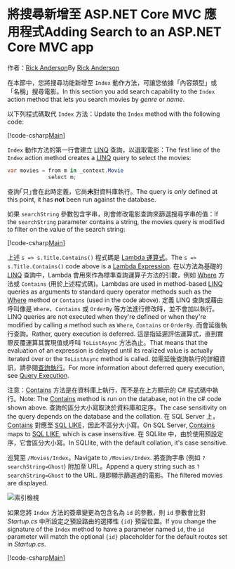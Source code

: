 # <a name="adding-search-to-an-aspnet-core-mvc-app"></a><span data-ttu-id="92e7c-101">將搜尋新增至 ASP.NET Core MVC 應用程式</span><span class="sxs-lookup"><span data-stu-id="92e7c-101">Adding Search to an ASP.NET Core MVC app</span></span>

<span data-ttu-id="92e7c-102">作者：[Rick Anderson](https://twitter.com/RickAndMSFT)</span><span class="sxs-lookup"><span data-stu-id="92e7c-102">By [Rick Anderson](https://twitter.com/RickAndMSFT)</span></span>

<span data-ttu-id="92e7c-103">在本節中，您將搜尋功能新增至 `Index` 動作方法，可讓您依據「內容類型」或「名稱」搜尋電影。</span><span class="sxs-lookup"><span data-stu-id="92e7c-103">In this section you add search capability to the `Index` action method that lets you search movies by *genre* or *name*.</span></span>

<span data-ttu-id="92e7c-104">以下列程式碼取代 `Index` 方法：</span><span class="sxs-lookup"><span data-stu-id="92e7c-104">Update the `Index` method with the following code:</span></span>
<!--
[!code-html[Main](../../tutorials/first-mvc-app/start-mvc/sample/MvcMovie/Views/Shared/_Layout.cshtml?highlight=7,31)]
-->

[!code-csharp[Main](../../tutorials/first-mvc-app/start-mvc/sample/MvcMovie/Controllers/MoviesController.cs?name=snippet_1stSearch)]

<span data-ttu-id="92e7c-105">`Index` 動作方法的第一行會建立 [LINQ](https://docs.microsoft.com/dotnet/standard/using-linq) 查詢，以選取電影：</span><span class="sxs-lookup"><span data-stu-id="92e7c-105">The first line of the `Index` action method creates a [LINQ](https://docs.microsoft.com/dotnet/standard/using-linq) query to select the movies:</span></span>

```csharp
var movies = from m in _context.Movie
             select m;
```

<span data-ttu-id="92e7c-106">查詢｢只｣會在此時定義，它尚**未**對資料庫執行。</span><span class="sxs-lookup"><span data-stu-id="92e7c-106">The query is *only* defined at this point, it has **not** been run against the database.</span></span>

<span data-ttu-id="92e7c-107">如果 `searchString` 參數包含字串，則會修改電影查詢來篩選搜尋字串的值：</span><span class="sxs-lookup"><span data-stu-id="92e7c-107">If the `searchString` parameter contains a string, the movies query is modified to filter on the value of the search string:</span></span>

[!code-csharp[Main](../../tutorials/first-mvc-app/start-mvc/sample/MvcMovie/Controllers/MoviesController.cs?name=snippet_SearchNull2)]

<span data-ttu-id="92e7c-108">上述 `s => s.Title.Contains()` 程式碼是 [Lambda 運算式](https://docs.microsoft.com/dotnet/csharp/programming-guide/statements-expressions-operators/lambda-expressions)。</span><span class="sxs-lookup"><span data-stu-id="92e7c-108">The `s => s.Title.Contains()` code above is a [Lambda Expression](https://docs.microsoft.com/dotnet/csharp/programming-guide/statements-expressions-operators/lambda-expressions).</span></span> <span data-ttu-id="92e7c-109">在以方法為基礎的 [LINQ](https://docs.microsoft.com/dotnet/standard/using-linq) 查詢中，Lambda 會用來作為標準查詢運算子方法的引數，例如 [Where](https://docs.microsoft.com//dotnet/api/system.linq.enumerable.where) 方法或 `Contains` (用於上述程式碼)。</span><span class="sxs-lookup"><span data-stu-id="92e7c-109">Lambdas are used in method-based [LINQ](https://docs.microsoft.com/dotnet/standard/using-linq) queries as arguments to standard query operator methods such as the [Where](https://docs.microsoft.com//dotnet/api/system.linq.enumerable.where) method or `Contains` (used in the code above).</span></span> <span data-ttu-id="92e7c-110">定義 LINQ 查詢或藉由呼叫像是 `Where`、`Contains` 或 `OrderBy` 等方法進行修改時，並不會加以執行。</span><span class="sxs-lookup"><span data-stu-id="92e7c-110">LINQ queries are not executed when they're defined or when they're modified by calling a method such as `Where`, `Contains`  or `OrderBy`.</span></span> <span data-ttu-id="92e7c-111">而會延後執行查詢。</span><span class="sxs-lookup"><span data-stu-id="92e7c-111">Rather, query execution is deferred.</span></span>  <span data-ttu-id="92e7c-112">這是指延遲評估運算式，直到實際反覆運算其實現值或呼叫 `ToListAsync` 方法為止。</span><span class="sxs-lookup"><span data-stu-id="92e7c-112">That means that the evaluation of an expression is delayed until its realized value is actually iterated over or the `ToListAsync` method is called.</span></span> <span data-ttu-id="92e7c-113">如需延後查詢執行的詳細資訊，請參閱[查詢執行](https://docs.microsoft.com/dotnet/framework/data/adonet/ef/language-reference/query-execution)。</span><span class="sxs-lookup"><span data-stu-id="92e7c-113">For more information about deferred query execution, see [Query Execution](https://docs.microsoft.com/dotnet/framework/data/adonet/ef/language-reference/query-execution).</span></span>

<span data-ttu-id="92e7c-114">注意：[Contains](https://docs.microsoft.com//dotnet/api/system.data.objects.dataclasses.entitycollection-1.contains) 方法是在資料庫上執行，而不是在上方顯示的 C# 程式碼中執行。</span><span class="sxs-lookup"><span data-stu-id="92e7c-114">Note: The [Contains](https://docs.microsoft.com//dotnet/api/system.data.objects.dataclasses.entitycollection-1.contains) method is run on the database, not in the c# code shown above.</span></span> <span data-ttu-id="92e7c-115">查詢的區分大小寫取決於資料庫和定序。</span><span class="sxs-lookup"><span data-stu-id="92e7c-115">The case sensitivity on the query depends on the database and the collation.</span></span> <span data-ttu-id="92e7c-116">在 SQL Server 上，[Contains](https://docs.microsoft.com//dotnet/api/system.data.objects.dataclasses.entitycollection-1.contains) 對應至 [SQL LIKE](https://docs.microsoft.com/sql/t-sql/language-elements/like-transact-sql)，因此不區分大小寫。</span><span class="sxs-lookup"><span data-stu-id="92e7c-116">On SQL Server, [Contains](https://docs.microsoft.com//dotnet/api/system.data.objects.dataclasses.entitycollection-1.contains) maps to [SQL LIKE](https://docs.microsoft.com/sql/t-sql/language-elements/like-transact-sql), which is case insensitive.</span></span> <span data-ttu-id="92e7c-117">在 SQLlite 中，由於使用預設定序，它會區分大小寫。</span><span class="sxs-lookup"><span data-stu-id="92e7c-117">In SQLlite, with the default collation, it's case sensitive.</span></span>

<span data-ttu-id="92e7c-118">巡覽至 `/Movies/Index`。</span><span class="sxs-lookup"><span data-stu-id="92e7c-118">Navigate to `/Movies/Index`.</span></span> <span data-ttu-id="92e7c-119">將查詢字串 (例如 `?searchString=Ghost`) 附加至 URL。</span><span class="sxs-lookup"><span data-stu-id="92e7c-119">Append a query string such as `?searchString=Ghost` to the URL.</span></span> <span data-ttu-id="92e7c-120">隨即顯示篩選過的電影。</span><span class="sxs-lookup"><span data-stu-id="92e7c-120">The filtered movies are displayed.</span></span>

![索引檢視](../../tutorials/first-mvc-app/search/_static/ghost.png)

<span data-ttu-id="92e7c-122">如果您將 `Index` 方法的簽章變更為包含名為 `id` 的參數，則 `id` 參數會比對 *Startup.cs* 中所設定之預設路由的選擇性 `{id}` 預留位置。</span><span class="sxs-lookup"><span data-stu-id="92e7c-122">If you change the signature of the `Index` method to have a parameter named `id`, the `id` parameter will match the optional `{id}` placeholder for the default routes set in *Startup.cs*.</span></span>

[!code-csharp[Main](../../tutorials/first-mvc-app/start-mvc/sample/MvcMovie/Startup.cs?highlight=5&name=snippet_1)]
